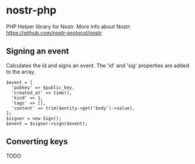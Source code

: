 # nostr-php

PHP Helper library for Nostr.
More info about Nostr: https://github.com/nostr-protocol/nostr

## Signing an event

Calculates the id and signs an event. The 'id' and 'sig' properties are added
to the array.

```
$event = [
  'pubkey' => $public_key,
  'created_at' => time(),
  'kind' => 1,
  'tags' => [],
  'content' => trim($entity->get('body')->value),
];
$signer = new Sign();
$event = $signer->sign($event);
```

## Converting keys

TODO